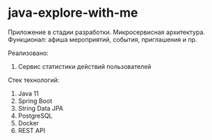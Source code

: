 # java-explore-with-me

Приложение в стадии разработки. Микросервисная архитектура.
Функционал: афиша мероприятий, события, приглашения и пр.

Реализовано:
1. Сервис статистики действий пользователей

Стек технологий:
1. Java 11
2. Spring Boot
3. String Data JPA
4. PostgreSQL
5. Docker
6. REST API
